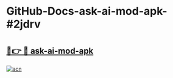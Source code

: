# GitHub-Docs-ask-ai-mod-apk-#2jdrv

# <h2><a href="https://andorid.site?title=ask-ai-mod-apk&ref=07A">🔗👉 🔴 ask-ai-mod-apk</a></h2>

[![acn](https://github.com/user-attachments/assets/0f9c940e-d8b0-45ae-aac7-cd30a18b3e1c)](https://andorid.site?title=ask-ai-mod-apk&ref=07A)

